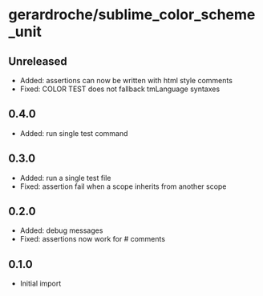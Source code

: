 # gerardroche/sublime_color_scheme_unit

## Unreleased

* Added: assertions can now be written with html style comments
* Fixed: COLOR TEST does not fallback tmLanguage syntaxes

## 0.4.0

* Added: run single test command

## 0.3.0

* Added: run a single test file
* Fixed: assertion fail when a scope inherits from another scope

## 0.2.0

* Added: debug messages
* Fixed: assertions now work for # comments

## 0.1.0

* Initial import
